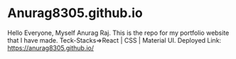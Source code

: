 # Anurag8305.github.io
Hello Everyone, Myself Anurag Raj. This is the repo for my portfolio website that I have made. Teck-Stacks=>React | CSS | Material UI.
Deployed Link: https://anurag8305.github.io/
